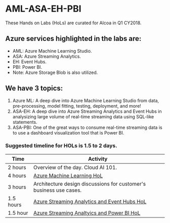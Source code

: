 # AML-ASA-EH-PBI
These Hands on Labs (HoLs) are curated for Alcoa in Q1 CY2018.

## Azure services highlighted in the labs are:
* AML: Azure Machine Learning Studio. 
* ASA: Azure Streaming Analytics.
* EH:  Event Hubs.
* PBI: Power BI.
* Note: Azure Storage Blob is also utilized.

## We have 3 topics:
1. Azure ML: A deep dive into Azure Machine Learning Studio from data, pre-processing, model fitting, testing, deployment, and more!
2. ASA-EH: A deep dive into Azure Streaming Analytics and Event Hubs in analysizing large volume of real-time streaming data using SQL-like statements.
3. ASA-PBI: One of the great ways to consume real-time streaming data is to use a dashboard visualization tool that is Power BI. 


### **Suggested timeline for HOLs is 1.5 to 2 days.**

| Time       | Activity |
| ---        | ---      |
| 2 hours     | Overview of the day. Cloud AI 101. |
| 4 hours    | [Azure Machine Learning HoL](https://github.com/kayapperson/AzureMLHoL) |
| 3 hours    | Architecture design discussions for customer's business use cases.
| 1.5 hours  | [Azure Streaming Analytics and Event Hubs HoL](https://github.com/kayapperson/AML-ASA-EH-PBI/tree/master/ASA-EH-Blob)
| 1.5 hour   | [Azure Streaming Analtyics and Power BI HoL](https://github.com/kayapperson/AML-ASA-EH-PBI/tree/master/ASA-PBI) |


